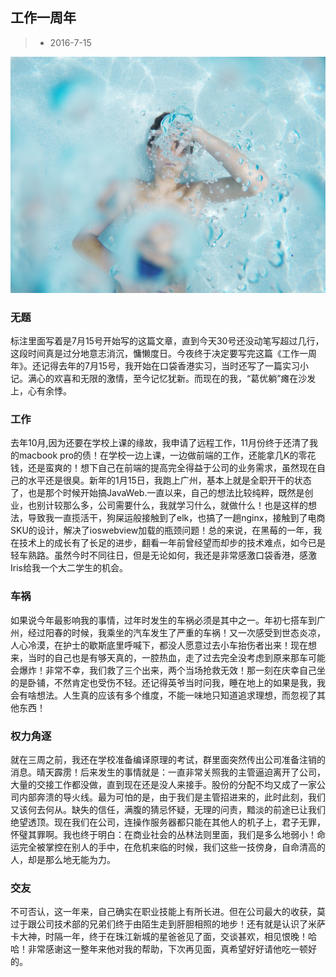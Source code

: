 ## 工作一周年
>* 2016-7-15 


![](one-year-work/head-pic.jpeg)

### 无题
   标注里面写着是7月15号开始写的这篇文章，直到今天30号还没动笔写超过几行，这段时间真是过分地意志消沉，慵懒度日。今夜终于决定要写完这篇《工作一周年》。还记得去年的7月15号，我开始在口袋香港实习，当时还写了一篇实习小记。满心的欢喜和无限的激情，至今记忆犹新。而现在的我，“葛优躺”瘫在沙发上，心有余悸。


### 工作
   去年10月,因为还要在学校上课的缘故，我申请了远程工作，11月份终于还清了我的macbook pro的债！在学校一边上课，一边做前端的工作，还能拿几K的零花钱，还是蛮爽的！想下自己在前端的提高完全得益于公司的业务需求，虽然现在自己的水平还是很臭。新年的1月15日，我跑上广州，基本上就是全职开干的状态了，也是那个时候开始搞JavaWeb.一直以来，自己的想法比较纯粹，既然是创业，也别计较那么多，公司需要什么，我就学习什么，就做什么！也是这样的想法，导致我一直揽活干，狗屎运般接触到了elk，也搞了一趟nginx，接触到了电商SKU的设计，解决了ioswebview加载的瓶颈问题！总的来说，在黑莓的一年，我在技术上的成长有了长足的进步，翻看一年前曾经望而却步的技术难点，如今已是轻车熟路。虽然今时不同往日，但是无论如何，我还是非常感激口袋香港，感激Iris给我一个大二学生的机会。
   

### 车祸
   如果说今年最影响我的事情，过年时发生的车祸必须是其中之一。年初七搭车到广州，经过阳春的时候，我乘坐的汽车发生了严重的车祸！又一次感受到世态炎凉，人心冷漠，在护士的歇斯底里呼喊下，都没人愿意过去小车抬伤者出来！现在想来，当时的自己也是有够天真的，一腔热血，走了过去完全没考虑到原来那车可能会爆炸！非常不幸，我们救了三个出来，两个当场抢救无效！那一刻在庆幸自己坐的是卧铺，不然肯定也受伤不轻。还记得英爷当时问我，睡在地上的如果是我，我会有啥想法。人生真的应该有多个维度，不能一味地只知道追求理想，而忽视了其他东西！
   
   
### 权力角逐

   就在三周之前，我还在学校准备编译原理的考试，群里面突然传出公司准备注销的消息。晴天霹雳！后来发生的事情就是：一直非常关照我的主管逼迫离开了公司，大量的交接工作都没做，直到现在还是没人来接手。股份的分配不均又成了一家公司内部奔溃的导火线。最为可怕的是，由于我们是主管招进来的，此时此刻，我们又该何去何从。缺失的信任，满腹的猜忌怀疑，无理的问责，黯淡的前途已让我们绝望透顶。现在我们在公司，连操作服务器都只能在其他人的机子上，君子无罪，怀璧其罪啊。我也终于明白：在商业社会的丛林法则里面，我们是多么地弱小！命运完全被掌控在别人的手中，在危机来临的时候，我们这些一技傍身，自命清高的人，却是那么地无能为力。
   
  
### 交友
   不可否认，这一年来，自己确实在职业技能上有所长进。但在公司最大的收获，莫过于跟公司技术部的兄弟们终于由陌生走到肝胆相照的地步！还有就是认识了米萨卡大神，时隔一年，终于在珠江新城的星爸爸见了面，交谈甚欢，相见恨晚！哈哈！非常感谢这一整年来他对我的帮助，下次再见面，真希望好好请他吃一顿好的。

     
   


